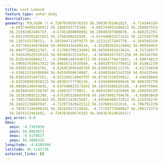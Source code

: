 ```yaml
---
title: Loch Lomond
feature_type: water_body
description: ''
geometry: POLYGON ((-4.726703939576353 56.30636781461825, -4.714344320437553 56.30865325390427,
  -4.693744955206011 56.2880793775348, -4.693744955206011 56.25986755343944, -4.684131918098006
  56.23392482486747, -4.67451888098991 56.20949207900878, -4.688251791144243 56.20414533933928,
  -4.662159261851021 56.1766360432928, -4.637440023573241 56.15752075983816, -4.62370711341882
  56.1307433758511, -4.593494711079273 56.12232377345778, -4.584568319479033 56.10337292857422,
  -4.557789144678044 56.09954334188524, -4.552982626124042 56.08958463360647, -4.535129842923384
  56.08077286011767, -4.517963705230491 56.06505991653624, -4.537189779446592 56.05394201483779,
  -4.545429525539155 56.05585912314352, -4.583881673971356 56.04358798315672, -4.593494711079362
  56.02824356808177, -4.590061483540712 56.01941776673601, -4.590748129048478 56.00636723430569,
  -4.596927938617922 56.00636723430569, -4.609287557756812 56.01481219993168, -4.618900594864907
  56.02095283362701, -4.626453695449794 56.03092928112279, -4.62714034095747 56.03745094920293,
  -4.638813314588684 56.04550560610687, -4.634693441542358 56.05432544412245, -4.62714034095747
  56.05854291467551, -4.631260214003797 56.07387528350012, -4.640186605604126 56.06850964805805,
  -4.635380087050123 56.08307177796139, -4.63949996009636 56.09035077952504, -4.629200277480589
  56.09686240454045, -4.637440023573241 56.10375586629188, -4.64979964271213 56.12519429951731,
  -4.662845907358787 56.1489157779052, -4.668339071420466 56.15885913938963, -4.663532552866464
  56.16382985522388, -4.675205526497678 56.16879992784676, -4.688938436652008 56.18294199903163,
  -4.709537801883462 56.20357243015687, -4.69580489172913 56.21655627015794, -4.701298055790898
  56.24022136683947, -4.712971029422112 56.2470891412618, -4.706791219852577 56.260058243701,
  -4.702671346806341 56.28102837224038, -4.71159773840667 56.29017537160099, -4.71159773840667
  56.2974151941681, -4.726703939576353 56.30636781461825))
geo_error: 0.0
bbox:
  xmin: -4.7267039
  ymin: 56.0063672
  xmax: -4.5179637
  ymax: 56.3086533
longitude: -4.6209586
latitude: 56.1142739
external_links: {}
---
```

